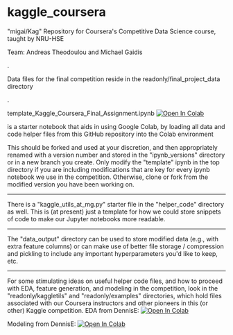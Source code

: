 # kaggle_coursera
"migai/Kag" Repository for Coursera's Competitive Data Science course, taught by NRU-HSE

Team:  Andreas Theodoulou and Michael Gaidis

.

Data files for the final competition reside in the readonly/final_project_data directory

.

template_Kaggle_Coursera_Final_Assignment.ipynb [![Open In Colab](https://colab.research.google.com/assets/colab-badge.svg)](https://colab.research.google.com/github/migai/Kag/blob/master/template_Kaggle_Coursera_Final_Assignment.ipynb)

is a starter notebook that aids in using Google Colab, by loading all data and code helper files from this GitHub repository into the Colab environment

This should be forked and used at your discretion, and then appropriately renamed with a version number and stored in the "ipynb_versions" directory or in a new branch you create.  Only modify the "template" ipynb in the top directory if you are including modifications that are key for every ipynb notebook we use in the competition.  Otherwise, clone or fork from the modified version you have been working on.

---

There is a "kaggle_utils_at_mg.py" starter file in the "helper_code" directory as well.  This is (at present) just a template for how we could store snippets of code to make our Jupyter notebooks more readable.

---

The "data_output" directory can be used to store modified data (e.g., with extra feature columns) or can make use of better file storage / compression and pickling to include any important hyperparameters you'd like to keep, etc.

---

For some stimulating ideas on useful helper code files, and how to proceed with EDA, feature generation, and modeling in the competition, look in the "readonly/kaggletils" and "readonly/examples" directories, which hold files associated with our Coursera instructors and other pioneers in this (or other) Kaggle competition.
EDA from DennisE:
[![Open In Colab](https://colab.research.google.com/assets/colab-badge.svg)](https://colab.research.google.com/github/migai/Kag/blob/master/readonly/examples/DennisE_coursera_competition_getting_started_eda.ipynb)

Modeling from DennisE:
[![Open In Colab](https://colab.research.google.com/assets/colab-badge.svg)](https://colab.research.google.com/github/migai/Kag/blob/master/readonly/examples/DennisE_coursera_competition_modeling.ipynb)
